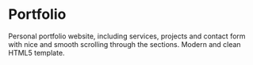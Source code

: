 # Portfolio
Personal portfolio website, including services, projects and contact form with nice and smooth scrolling through the sections. Modern and clean HTML5 template.
